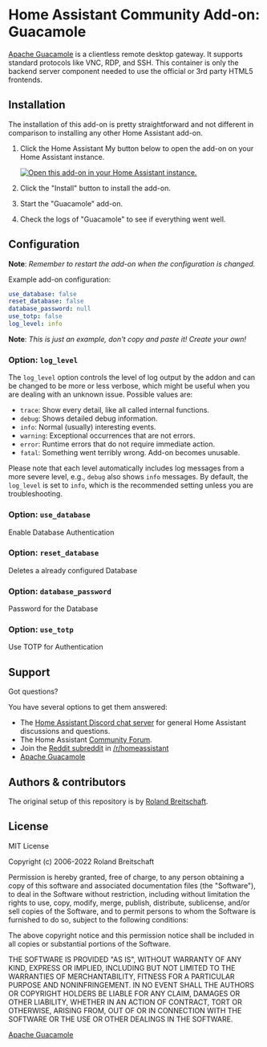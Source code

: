 # Home Assistant Community Add-on: Guacamole

[Apache Guacamole](https://guacamole.apache.org/) is a clientless remote desktop gateway. It supports standard protocols like VNC, RDP, and SSH. This container is only the backend server component needed to use the official or 3rd party HTML5 frontends.

## Installation

The installation of this add-on is pretty straightforward and not different in comparison to installing any other Home Assistant add-on.

1. Click the Home Assistant My button below to open the add-on on your Home
   Assistant instance.

   [![Open this add-on in your Home Assistant instance.][addon-badge]][addon]

1. Click the "Install" button to install the add-on.
1. Start the "Guacamole" add-on.
1. Check the logs of "Guacamole" to see if everything went well.

## Configuration

**Note**: _Remember to restart the add-on when the configuration is changed._

Example add-on configuration:

```yaml
use_database: false
reset_database: false
database_password: null
use_totp: false
log_level: info
```

**Note**: _This is just an example, don't copy and paste it! Create your own!_

### Option: `log_level`

The `log_level` option controls the level of log output by the addon and can
be changed to be more or less verbose, which might be useful when you are
dealing with an unknown issue. Possible values are:

- `trace`: Show every detail, like all called internal functions.
- `debug`: Shows detailed debug information.
- `info`: Normal (usually) interesting events.
- `warning`: Exceptional occurrences that are not errors.
- `error`: Runtime errors that do not require immediate action.
- `fatal`: Something went terribly wrong. Add-on becomes unusable.

Please note that each level automatically includes log messages from a
more severe level, e.g., `debug` also shows `info` messages. By default,
the `log_level` is set to `info`, which is the recommended setting unless
you are troubleshooting.

### Option: `use_database`

Enable Database Authentication

### Option: `reset_database`

Deletes a already configured Database

### Option: `database_password`

Password for the Database

### Option: `use_totp`

Use TOTP for Authentication

## Support

Got questions?

You have several options to get them answered:

- The [Home Assistant Discord chat server][discord-ha] for general Home
  Assistant discussions and questions.
- The Home Assistant [Community Forum][forum].
- Join the [Reddit subreddit][reddit] in [/r/homeassistant][reddit]
- [Apache Guacamole](https://guacamole.apache.org/)

## Authors & contributors

The original setup of this repository is by [Roland Breitschaft][rolbre].

## License

MIT License

Copyright (c) 2006-2022 Roland Breitschaft

Permission is hereby granted, free of charge, to any person obtaining a copy
of this software and associated documentation files (the "Software"), to deal
in the Software without restriction, including without limitation the rights
to use, copy, modify, merge, publish, distribute, sublicense, and/or sell
copies of the Software, and to permit persons to whom the Software is
furnished to do so, subject to the following conditions:

The above copyright notice and this permission notice shall be included in all
copies or substantial portions of the Software.

THE SOFTWARE IS PROVIDED "AS IS", WITHOUT WARRANTY OF ANY KIND, EXPRESS OR
IMPLIED, INCLUDING BUT NOT LIMITED TO THE WARRANTIES OF MERCHANTABILITY,
FITNESS FOR A PARTICULAR PURPOSE AND NONINFRINGEMENT. IN NO EVENT SHALL THE
AUTHORS OR COPYRIGHT HOLDERS BE LIABLE FOR ANY CLAIM, DAMAGES OR OTHER
LIABILITY, WHETHER IN AN ACTION OF CONTRACT, TORT OR OTHERWISE, ARISING FROM,
OUT OF OR IN CONNECTION WITH THE SOFTWARE OR THE USE OR OTHER DEALINGS IN THE
SOFTWARE.

[addon-badge]: https://my.home-assistant.io/badges/supervisor_addon.svg
[addon]: https://my.home-assistant.io/redirect/supervisor_addon/?addon=a0d7b954_nodered&repository_url=https%3A%2F%2Fgithub.com%2Fhassio-addons%2Frepository
[discord-ha]: https://discord.gg/c5DvZ4e
[forum]: https://community.home-assistant.io/t/home-assistant-community-add-on-node-red/55023?u=frenck
[reddit]: https://reddit.com/r/homeassistant
[rolbre]: https://github.com/rolbre
[Apache Guacamole](https://guacamole.apache.org/)
